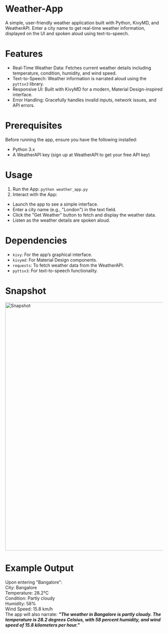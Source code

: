 # Weather-App
A simple, user-friendly weather application built with Python, KivyMD, and WeatherAPI. Enter a city name to get real-time weather information, displayed on the UI and spoken aloud using text-to-speech.

# Features
* Real-Time Weather Data: Fetches current weather details including temperature, condition, humidity, and wind speed.
* Text-to-Speech: Weather information is narrated aloud using the ```pyttsx3``` library.
* Responsive UI: Built with KivyMD for a modern, Material Design-inspired interface.
* Error Handling: Gracefully handles invalid inputs, network issues, and API errors.

# Prerequisites
Before running the app, ensure you have the following installed:
* Python 3.x
* A WeatherAPI key (sign up at WeatherAPI to get your free API key)

# Usage
1. Run the App: ```python weather_app.py```
2. Interact with the App:
* Launch the app to see a simple interface.
* Enter a city name (e.g., "London") in the text field.
* Click the "Get Weather" button to fetch and display the weather data.
* Listen as the weather details are spoken aloud.

# Dependencies
* ```kivy```: For the app’s graphical interface.
* ```kivymd```: For Material Design components.
* ```requests```: To fetch weather data from the WeatherAPI.
* ```pyttsx3```: For text-to-speech functionality.

# Snapshot
<img width="1001" height="788" alt="Snapshot" src="https://github.com/user-attachments/assets/79853623-facf-41f7-b0fb-0e5f65be7c24" />

# Example Output
Upon entering "Bangalore":\
City: Bangalore\
Temperature: 28.2°C\
Condition: Partly cloudy\
Humidity: 58%\
Wind Speed: 15.8 km/h\
The app will also narrate: ***"The weather in Bangalore is partly cloudy. The temperature is 28.2 degrees Celsius, with 58 percent humidity, and wind speed of 15.8 kilometers per hour."***


